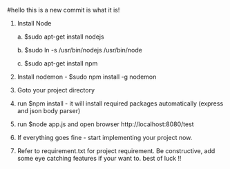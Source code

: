 #hello this is a new commit is what it is!
1. Install Node

	a. $sudo apt-get install nodejs
	
	b. $sudo ln -s /usr/bin/nodejs /usr/bin/node
	
	c. $sudo apt-get install npm

2. Install nodemon - $sudo npm install -g nodemon

3. Goto your project directory

4. run $npm install   - it will install required packages automatically (express and json body parser)

5. run $node app.js and open browser http://localhost:8080/test 

6. If everything goes fine - start implementing your project now. 

7. Refer to requirement.txt for project requirement. Be constructive, add some eye catching features if your want to. best of luck !! 

